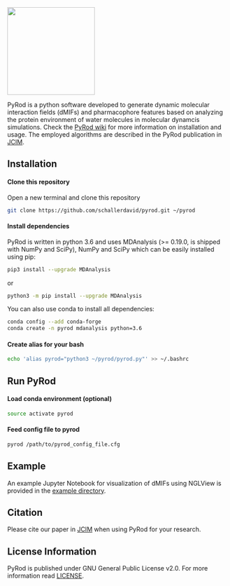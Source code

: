<img src="https://github.com/schallerdavid/pyrod/blob/master/pyrod_logo.png" height="200">

PyRod is a python software developed to generate dynamic molecular interaction fields (dMIFs) and pharmacophore features based on analyzing the protein environment of water molecules in molecular dynamcis simulations.
Check the [PyRod wiki](https://github.com/schallerdavid/pyrod/wiki) for more information on installation and usage. The employed algorithms are described in the PyRod publication in [JCIM](https://doi.org/10.1021/acs.jcim.9b00281). 

## Installation
#### Clone this repository
Open a new terminal and clone this repository
```bash
git clone https://github.com/schallerdavid/pyrod.git ~/pyrod
```
#### Install dependencies
PyRod is written in python 3.6 and uses MDAnalysis (>= 0.19.0, is shipped with NumPy and SciPy), NumPy and SciPy which can be easily installed using pip:
```bash
pip3 install --upgrade MDAnalysis
```
or 
```bash
python3 -m pip install --upgrade MDAnalysis
```
You can also use conda to install all dependencies:
```bash
conda config --add conda-forge
conda create -n pyrod mdanalysis python=3.6
```
#### Create alias for your bash
```bash
echo 'alias pyrod="python3 ~/pyrod/pyrod.py"' >> ~/.bashrc
```
## Run PyRod
#### Load conda environment (optional)
```bash
source activate pyrod
```
#### Feed config file to pyrod
```bash
pyrod /path/to/pyrod_config_file.cfg
```
## Example
An example Jupyter Notebook for visualization of dMIFs using NGLView is provided in the [example directory](https://github.com/schallerdavid/pyrod/tree/master/example).

## Citation
Please cite our paper in [JCIM](https://doi.org/10.1021/acs.jcim.9b00281) when using PyRod for your research.

## License Information
PyRod is published under GNU General Public License v2.0. For more information read [LICENSE](https://github.com/schallerdavid/pyrod/blob/master/LICENSE).
